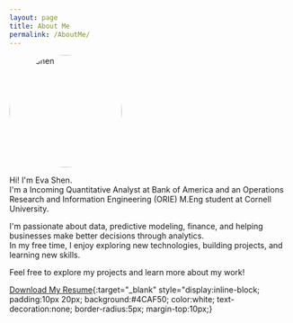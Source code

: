 ```yaml
---
layout: page
title: About Me
permalink: /AboutMe/
---
```


<img src="https://github.com/your-github-username.png" alt="Eva Shen" width="200" style="border-radius: 50%;">

Hi! I'm Eva Shen.  
I'm a Incoming Quantitative Analyst at Bank of America and an Operations Research and Information Engineering (ORIE) M.Eng student at Cornell University.

I'm passionate about data, predictive modeling, finance, and helping businesses make better decisions through analytics.  
In my free time, I enjoy exploring new technologies, building projects, and learning new skills.

Feel free to explore my projects and learn more about my work!

[Download My Resume](https://evas0210.github.io/EvaShen_Resume_2025.pdf){:target="_blank" style="display:inline-block; padding:10px 20px; background:#4CAF50; color:white; text-decoration:none; border-radius:5px; margin-top:10px;}



